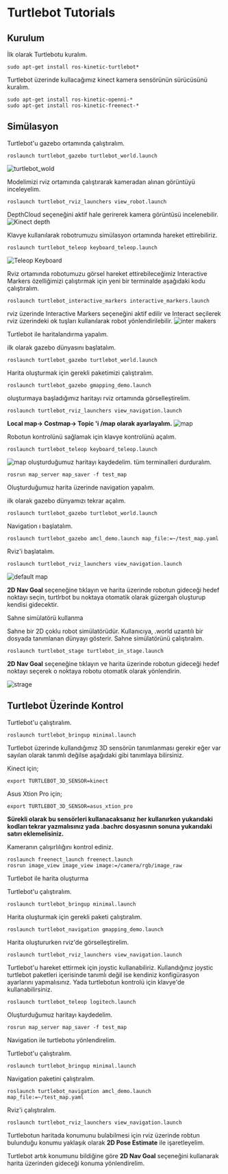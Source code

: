 # Turtlebot  Tutorials

## Kurulum

İlk olarak Turtlebotu kuralım.

    sudo apt-get install ros-kinetic-turtlebot*
    
Turtlebot üzerinde kullacağımız kinect kamera sensörünün sürücüsünü kuralım.

    sudo apt-get install ros-kinetic-openni-*  
    sudo apt-get install ros-kinetic-freenect-*
  
## Simülasyon

Turtlebot'u gazebo ortamında çalıştıralım.

    roslaunch turtlebot_gazebo turtlebot_world.launch
![turtlebot_wold](https://github.com/raclab/RACLAB/blob/master/images/ROS/sim_first_gazebo_launching.png)

Modelimizi rviz ortamında çalıştırarak kameradan alınan görüntüyü inceleyelim.
    
    roslaunch turtlebot_rviz_launchers view_robot.launch

DepthCloud seçeneğini aktif hale gerirerek kamera görüntüsü incelenebilir.
![Kinect depth](https://github.com/raclab/RACLAB/blob/master/images/ROS/simulated-kinect.png)

Klavye kullanılarak robotrumuzu simülasyon ortamında hareket ettirebiliriz.

    roslaunch turtlebot_teleop keyboard_teleop.launch
![Teleop Keyboard](https://github.com/raclab/RACLAB/blob/master/images/ROS/sim_teleop_keyboard.png)

Rviz ortamında robotumuzu görsel hareket ettirebileceğimiz Interactive Markers özelliğimizi çalıştırmak için yeni bir terminalde aşağıdaki kodu çalıştıralım.

    roslaunch turtlebot_interactive_markers interactive_markers.launch
    
rviz üzerinde Interactive Markers seçeneğini aktif edilir ve Interact seçilerek rviz üzerindeki ok tuşları kullanılarak robot yönlendirilebilir.
![inter makers](https://github.com/raclab/RACLAB/blob/master/images/ROS/sim_teleop_inter_markers.png)

Turtlebot ile haritalandırma yapalım.

ilk olarak gazebo dünyasını başlatalım.

    roslaunch turtlebot_gazebo turtlebot_world.launch 
Harita oluşturmak için gerekli paketimizi çalıştıralım.    

    roslaunch turtlebot_gazebo gmapping_demo.launch  
oluşturmaya başladığımız haritayı rviz ortamında görselleştirelim.

    roslaunch turtlebot_rviz_launchers view_navigation.launch
    
**Local map-> Costmap-> Topic 'i /map olarak ayarlayalım.**
![map](https://github.com/raclab/RACLAB/blob/master/images/ROS/sim_local_map_topic.png)

Robotun kontrolünü sağlamak için klavye kontrolünü açalım.

    roslaunch turtlebot_teleop keyboard_teleop.launch

![map](https://github.com/raclab/RACLAB/blob/master/images/ROS/sim_map.png)
oluşturduğumuz haritayı kaydedelim. tüm terminalleri durduralım.

    rosrun map_server map_saver -f test_map

Oluşturduğumuz harita üzerinde navigation yapalım.

ilk olarak gazebo dünyamızı tekrar açalım.

    roslaunch turtlebot_gazebo turtlebot_world.launch 
Navigation ı başlatalım.

    roslaunch turtlebot_gazebo amcl_demo.launch map_file:=~/test_map.yaml
Rviz'i başlatalım.

    roslaunch turtlebot_rviz_launchers view_navigation.launch


![default map](https://github.com/raclab/RACLAB/blob/master/images/ROS/sim_default_map.png)

**2D Nav Goal** seçeneğine tıklayın ve harita üzerinde robotun gideceği hedef noktayı seçin, turtlrbot bu noktaya otomatik olarak güzergah oluşturup kendisi gidecektir.

Sahne simülatörü kullanma

Sahne bir 2D çoklu robot simülatörüdür. Kullanıcıya, .world uzantılı bir dosyada tanımlanan dünyayı gösterir.
Sahne simülatörünü çalıştıralım.

    roslaunch turtlebot_stage turtlebot_in_stage.launch 

**2D Nav Goal** seçeneğine tıklayın ve harita üzerinde robotun gideceği hedef noktayı seçerek o noktaya robotu otomatik olarak yönlendirin.

![strage](https://github.com/raclab/RACLAB/blob/master/images/ROS/stage_rviz_moving.png)
    
## Turtlebot Üzerinde Kontrol

Turtlebot'u çalıştıralım.

    roslaunch turtlebot_bringup minimal.launch 

Turtlebot üzerinde kullandığımız 3D sensörün tanımlanması gerekir eğer var sayılan olarak tanımlı değilse aşağıdaki gibi tanımlaya bilirsiniz.

Kinect için;

    export TURTLEBOT_3D_SENSOR=kinect

Asus Xtion Pro için;

    export TURTLEBOT_3D_SENSOR=asus_xtion_pro

**Sürekli olarak bu sensörleri kullanacaksanız her kullanırken yukarıdaki kodları tekrar yazmalısınız yada .bachrc dosyasının sonuna yukarıdaki satırı eklemelisiniz.**

Kameranın çalışırlılığını kontrol ediniz.

    roslaunch freenect_launch freenect.launch
    rosrun image_view image_view image:=/camera/rgb/image_raw
    
Turtlebot ile harita oluşturma

Turtlebot'u çalıştıralım.
    
    roslaunch turtlebot_bringup minimal.launch

Harita oluşturmak için gerekli paketi çalıştıralım.    

    roslaunch turtlebot_navigation gmapping_demo.launch
    
Harita oluştururken rviz'de görselleştirelim.    

    roslaunch turtlebot_rviz_launchers view_navigation.launch
    
Turtlebot'u hareket ettirmek için joystic kullanabiliriz. Kullandığınız joystic turtlebot paketleri içerisinde tanımlı değil ise kendiniz konfigürasyon ayarlarını yapmalısınız. Yada turtlebotun kontrolü için klavye'de kullanabilirsiniz.

    roslaunch turtlebot_teleop logitech.launch 
    
Oluşturduğumuz haritayı kaydedelim.

    rosrun map_server map_saver -f test_map   
    
Navigation ile turtlebotu yönlendirelim.
   
Turtlebot'u çalıştıralım.
    
    roslaunch turtlebot_bringup minimal.launch

Navigation paketini çalıştıralım.

    roslaunch turtlebot_navigation amcl_demo.launch map_file:=~/test_map.yaml

Rviz'i çalıştıralım.

    roslaunch turtlebot_rviz_launchers view_navigation.launch

Turtlebotun haritada konumunu bulabilmesi için rviz üzerinde robtun bulunduğu konumu yaklaşık olarak **2D Pose Estimate** ile işaretleyelim. 

Turtlebot artık konumunu bildiğine göre **2D Nav Goal** seçeneğini kullanarak harita üzerinden gideceği konuma yönlendirelim.
